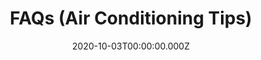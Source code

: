 ---
layout: layouts/faqs.njk
title: FAQs (Air Conditioning Tips)
date: 2020-10-03T00:00:00.000Z
permalink: /faqs/index.html
sidebar: map
eleventyNavigation:
  key: AC Tips
  order: 6
---